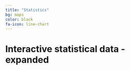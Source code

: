 ```yaml
---
title: "Statistics"
bg: maps
color: black
fa-icon: line-chart
---
```

# Interactive statistical data - expanded
